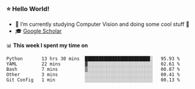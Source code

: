 ### ⭐️ Hello World!

<!--
**hologerry/hologerry** is a ✨ _special_ ✨ repository because its `README.md` (this file) appears on your GitHub profile.

Here are some ideas to get you started:

- 🔭 I’m currently working and studying on Computer Vision
- 🌱 I’m currently learning at Peking University
- 💬 Ask me about 
- 📫 How to reach me: E-mail
- 😄 Pronouns: he/his
- ⚡ Fun fact: Music is the Power
-->


- 🔭 I’m currently studying Computer Vision and doing some cool stuff 🤖
- 🎓 [Google Scholar](https://scholar.google.com/citations?user=3ykqW9wAAAAJ&hl=en)


📊 **This week I spent my time on**

<!--START_SECTION:waka-->
```text
Python       13 hrs 30 mins  ████████████████████████░   95.93 % 
YAML         22 mins         ▓░░░░░░░░░░░░░░░░░░░░░░░░   02.61 % 
Bash         7 mins          ▒░░░░░░░░░░░░░░░░░░░░░░░░   00.87 % 
Other        3 mins          ░░░░░░░░░░░░░░░░░░░░░░░░░   00.41 % 
Git Config   1 min           ░░░░░░░░░░░░░░░░░░░░░░░░░   00.13 % 
```
<!--END_SECTION:waka-->
